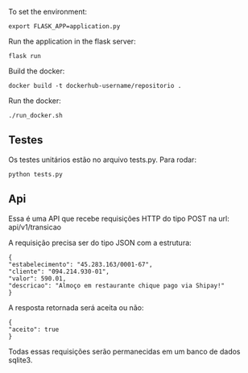 To set the environment:

    export FLASK_APP=application.py

Run the application in the flask server:

    flask run

Build the docker:

    docker build -t dockerhub-username/repositorio .

Run the docker:

    ./run_docker.sh


## Testes

Os testes unitários estão no arquivo tests.py. Para rodar:

    python tests.py

## Api

Essa é uma API que recebe requisições HTTP do tipo POST
na url: api/v1/transicao

A requisição precisa ser do tipo JSON com a estrutura:

    {
    "estabelecimento": "45.283.163/0001-67",
    "cliente": "094.214.930-01",
    "valor": 590.01,
    "descricao": "Almoço em restaurante chique pago via Shipay!"
    }
    
A resposta retornada será aceita ou não:

    {
    "aceito": true
    }

Todas essas requisições serão permanecidas em um banco de dados
sqlite3.